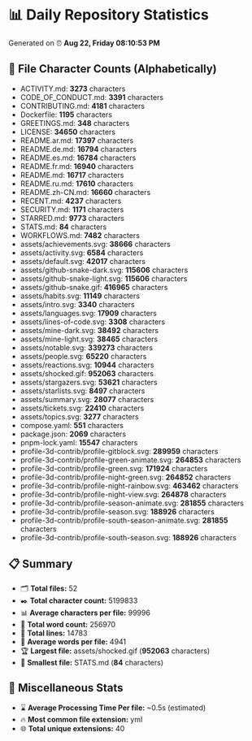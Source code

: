 # 📊 Daily Repository Statistics
Generated on ⏰ **Aug 22, Friday 08:10:53 PM**

## 📂 File Character Counts (Alphabetically)
- ACTIVITY.md: **3273** characters
- CODE_OF_CONDUCT.md: **3391** characters
- CONTRIBUTING.md: **4181** characters
- Dockerfile: **1195** characters
- GREETINGS.md: **348** characters
- LICENSE: **34650** characters
- README.ar.md: **17397** characters
- README.de.md: **16794** characters
- README.es.md: **16784** characters
- README.fr.md: **16940** characters
- README.md: **16717** characters
- README.ru.md: **17610** characters
- README.zh-CN.md: **16660** characters
- RECENT.md: **4237** characters
- SECURITY.md: **1171** characters
- STARRED.md: **9773** characters
- STATS.md: **84** characters
- WORKFLOWS.md: **7482** characters
- assets/achievements.svg: **38666** characters
- assets/activity.svg: **6584** characters
- assets/default.svg: **42017** characters
- assets/github-snake-dark.svg: **115606** characters
- assets/github-snake-light.svg: **115606** characters
- assets/github-snake.gif: **416965** characters
- assets/habits.svg: **11149** characters
- assets/intro.svg: **3340** characters
- assets/languages.svg: **17909** characters
- assets/lines-of-code.svg: **3308** characters
- assets/mine-dark.svg: **38492** characters
- assets/mine-light.svg: **38465** characters
- assets/notable.svg: **339273** characters
- assets/people.svg: **65220** characters
- assets/reactions.svg: **10944** characters
- assets/shocked.gif: **952063** characters
- assets/stargazers.svg: **53621** characters
- assets/starlists.svg: **8497** characters
- assets/summary.svg: **28077** characters
- assets/tickets.svg: **22410** characters
- assets/topics.svg: **3277** characters
- compose.yaml: **551** characters
- package.json: **2069** characters
- pnpm-lock.yaml: **15547** characters
- profile-3d-contrib/profile-gitblock.svg: **289959** characters
- profile-3d-contrib/profile-green-animate.svg: **264853** characters
- profile-3d-contrib/profile-green.svg: **171924** characters
- profile-3d-contrib/profile-night-green.svg: **264852** characters
- profile-3d-contrib/profile-night-rainbow.svg: **463462** characters
- profile-3d-contrib/profile-night-view.svg: **264878** characters
- profile-3d-contrib/profile-season-animate.svg: **281855** characters
- profile-3d-contrib/profile-season.svg: **188926** characters
- profile-3d-contrib/profile-south-season-animate.svg: **281855** characters
- profile-3d-contrib/profile-south-season.svg: **188926** characters

## 📋 Summary
- 🗂️ **Total files:** 52
- ✒️ **Total character count:** 5199833
- 📊 **Average characters per file:** 99996
- 📝 **Total word count:** 256970
- 🧾 **Total lines:** 14783
- 📐 **Average words per file:** 4941
- 🏆 **Largest file:** assets/shocked.gif (**952063** characters)
- 🥉 **Smallest file:** STATS.md (**84** characters)

## 🌟 Miscellaneous Stats
- ⌛ **Average Processing Time Per file:** ~0.5s (estimated)
- 🔥 **Most common file extension:** yml
- 🌐 **Total unique extensions:** 40
